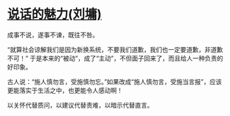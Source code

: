 # [说话的魅力(刘墉)](https://github.com/Luckyyyyyyy/phh-blog/issues/40)

成事不说，遂事不谏，既往不咎。

“就算社会谅解我们是因为新换系统，不要我们道歉，我们也一定要道歉，非道歉不可！” 于是本来的“被动”，成了“主动”，不但面子回来了，而且给人一种负责的好印象。

古人说：“施人慎勿言，受施慎勿忘。”如果改成“施人慎勿言，受施当言报”，应该更能落实于生活之中，也更能令人感动啊！

以关怀代替质问，以建议代替责难，以暗示代替直言。

